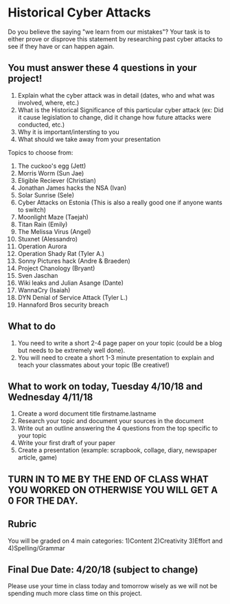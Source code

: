 
# Historical Cyber Attacks

Do you believe the saying "we learn from our mistakes"? Your task is to either prove or disprove this statement by researching past cyber attacks to see if they have or can happen again.

## **You must answer these 4 questions in your project!**

  1. Explain what the cyber attack was in detail (dates, who and what was involved, where, etc.)
  2. What is the Historical Significance of this particular cyber attack (ex: Did it cause legislation to change, did it change how future attacks were conducted, etc.)
  3. Why it is important/intersting to you
  4. What should we take away from your presentation 

Topics to choose from:
1. The cuckoo's egg (Jett)
2. Morris Worm (Sun Jae)
3. Eligible Reciever (Christian)
4. Jonathan James hacks the NSA (Ivan)
5. Solar Sunrise (Sele)
6. Cyber Attacks on Estonia (This is also a really good one if anyone wants to switch)
7. Moonlight Maze (Taejah)
8. Titan Rain (Emily)
9. The Melissa Virus (Angel)
10. Stuxnet (Alessandro)
11. Operation Aurora 
12. Operation Shady Rat (Tyler A.)
13. Sonny Pictures hack (Andre & Braeden)
14. Project Chanology (Bryant)
15. Sven Jaschan
16. Wiki leaks and Julian Asange (Dante)
17. WannaCry (Isaiah)
18. DYN Denial of Service Attack (Tyler L.)
19. Hannaford Bros security breach 

## What to do
1. You need to write a short 2-4 page paper on your topic (could be a blog but needs to be extremely well done).
2. You will need to create a short 1-3 minute presentation to explain and teach your classmates about your topic (Be creative!)

## What to work on today, Tuesday 4/10/18 and Wednesday 4/11/18
1. Create a word document title firstname.lastname
2. Research your topic and document your sources in the document
2. Write out an outline answering the 4 questions from the top specific to your topic
3. Write your first draft of your paper
4. Create a presentation (example: scrapbook, collage, diary, newspaper article, game)

## **TURN IN TO ME BY THE END OF CLASS WHAT YOU WORKED ON OTHERWISE YOU WILL GET A 0 FOR THE DAY.**


## Rubric
You will be graded on 4 main categories: 1)Content 2)Creativity 3)Effort and 4)Spelling/Grammar

 
## Final Due Date: 4/20/18 (subject to change)
Please use your time in class today and tomorrow wisely as we will not be spending much more class time on this project. 




